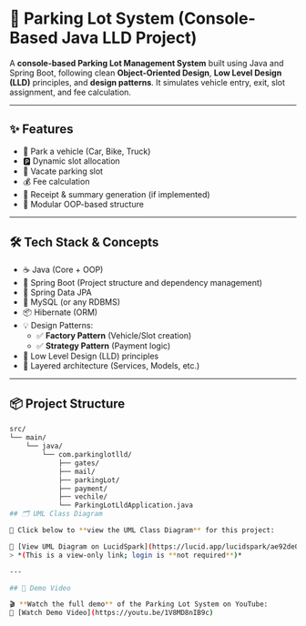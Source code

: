 # 🚗 Parking Lot System (Console-Based Java LLD Project)

A **console-based Parking Lot Management System** built using Java and Spring Boot, following clean **Object-Oriented Design**, **Low Level Design (LLD)** principles, and **design patterns**. It simulates vehicle entry, exit, slot assignment, and fee calculation.

---

## ✨ Features

- 🚙 Park a vehicle (Car, Bike, Truck)
- 🅿️ Dynamic slot allocation
- 🚪 Vacate parking slot
- 💰 Fee calculation
- 🧾 Receipt & summary generation (if implemented)
- 🧠 Modular OOP-based structure

---

## 🛠️ Tech Stack & Concepts

- ☕ Java (Core + OOP)
- 🌱 Spring Boot (Project structure and dependency management)
- 🍃 Spring Data JPA
- 🐘 MySQL (or any RDBMS)
- 📦 Hibernate (ORM)
- 💡 Design Patterns:
  - ✅ **Factory Pattern** (Vehicle/Slot creation)
  - ✅ **Strategy Pattern** (Payment logic)
- 🧱 Low Level Design (LLD) principles
- 🔄 Layered architecture (Services, Models, etc.)

---

## 📦 Project Structure

```bash
src/
└── main/
    └── java/
        └── com.parkinglotlld/
            ├── gates/
            ├── mail/
            ├── parkingLot/
            ├── payment/
            ├── vechile/
            └── ParkingLotLldApplication.java
## 🗂️ UML Class Diagram

📌 Click below to **view the UML Class Diagram** for this project:

🔗 [View UML Diagram on LucidSpark](https://lucid.app/lucidspark/ae92de08-4bee-41e2-855e-ccadb1382477/edit?page=0_0#)  
> *(This is a view-only link; login is **not required**)*

---

## 🎥 Demo Video

🎬 **Watch the full demo** of the Parking Lot System on YouTube:  
🔗 [Watch Demo Video](https://youtu.be/1V8MD8nIB9c)
